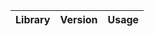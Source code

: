 | Library    | Version | Usage                                            |
|------------|---------|--------------------------------------------------|
